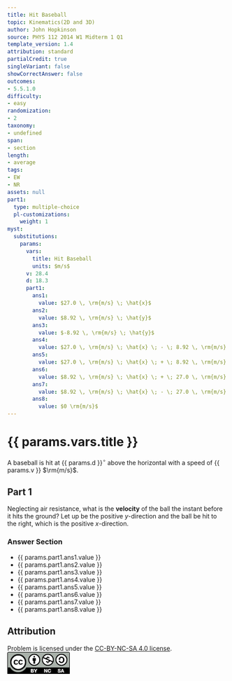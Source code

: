 ```yaml
---
title: Hit Baseball
topic: Kinematics(2D and 3D)
author: John Hopkinson
source: PHYS 112 2014 W1 Midterm 1 Q1
template_version: 1.4
attribution: standard
partialCredit: true
singleVariant: false
showCorrectAnswer: false
outcomes:
- 5.5.1.0
difficulty:
- easy
randomization:
- 2
taxonomy:
- undefined
span:
- section
length:
- average
tags:
- EW
- NR
assets: null
part1:
  type: multiple-choice
  pl-customizations:
    weight: 1
myst:
  substitutions:
    params:
      vars:
        title: Hit Baseball
        units: $m/s$
      v: 28.4
      d: 18.3
      part1:
        ans1:
          value: $27.0 \, \rm{m/s} \; \hat{x}$
        ans2:
          value: $8.92 \, \rm{m/s} \; \hat{y}$
        ans3:
          value: $-8.92 \, \rm{m/s} \; \hat{y}$
        ans4:
          value: $27.0 \, \rm{m/s} \; \hat{x} \; - \; 8.92 \, \rm{m/s} \; \hat{y}$
        ans5:
          value: $27.0 \, \rm{m/s} \; \hat{x} \; + \; 8.92 \, \rm{m/s} \; \hat{y}$
        ans6:
          value: $8.92 \, \rm{m/s} \; \hat{x} \; + \; 27.0 \, \rm{m/s} \; \hat{y}$
        ans7:
          value: $8.92 \, \rm{m/s} \; \hat{x} \; - \; 27.0 \, \rm{m/s} \; \hat{y}$
        ans8:
          value: $0 \rm{m/s}$
---
```

# {{ params.vars.title }}
A baseball is hit at {{ params.d }}$^\circ$ above the horizontal with a speed of {{ params.v }} $\rm{m/s}$.

## Part 1

Neglecting air resistance, what is the **velocity** of the ball the instant before it hits the ground? Let up be the positive $y$-direction and the ball be hit to the right, which is the positive $x$-direction.

### Answer Section

- {{ params.part1.ans1.value }}
- {{ params.part1.ans2.value }}
- {{ params.part1.ans3.value }}
- {{ params.part1.ans4.value }}
- {{ params.part1.ans5.value }}
- {{ params.part1.ans6.value }}
- {{ params.part1.ans7.value }}
- {{ params.part1.ans8.value }}

## Attribution

Problem is licensed under the [CC-BY-NC-SA 4.0 license](https://creativecommons.org/licenses/by-nc-sa/4.0/).<br> ![The Creative Commons 4.0 license requiring attribution-BY, non-commercial-NC, and share-alike-SA license.](https://raw.githubusercontent.com/firasm/bits/master/by-nc-sa.png)